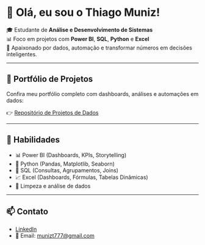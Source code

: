 # 👋 Olá, eu sou o Thiago Muniz!

🎓 Estudante de **Análise e Desenvolvimento de Sistemas**  
📊 Foco em projetos com **Power BI**, **SQL**, **Python** e **Excel**  
📍 Apaixonado por dados, automação e transformar números em decisões inteligentes.

---

## 🚀 Portfólio de Projetos

Confira meu portfólio completo com dashboards, análises e automações em dados:

👉 [Repositório de Projetos de Dados](https://github.com/thigas123/portfolio-projetos-dados)

---

## 💼 Habilidades

- 📊 Power BI (Dashboards, KPIs, Storytelling)
- 🐍 Python (Pandas, Matplotlib, Seaborn)
- 🧠 SQL (Consultas, Agrupamentos, Joins)
- 📈 Excel (Dashboards, Fórmulas, Tabelas Dinâmicas)
- 🧹 Limpeza e análise de dados

---

## 📫 Contato

- [LinkedIn](https://www.linkedin.com/in/thiago-muniz-a6038921b/)
- 📧 Email: munizt777@gmail.com
